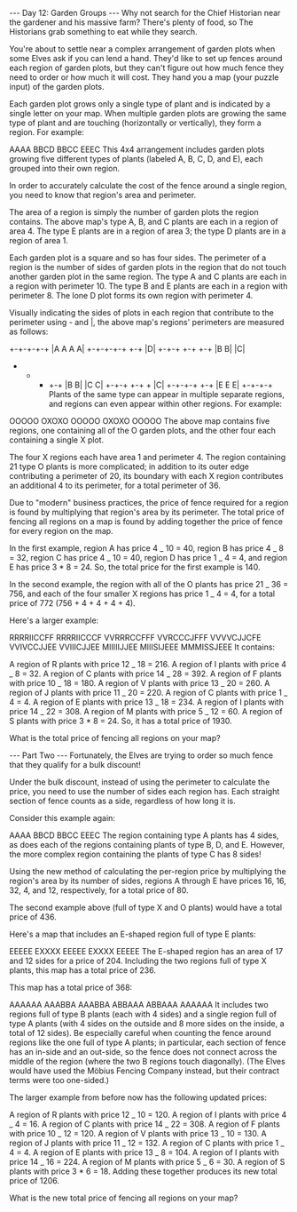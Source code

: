 --- Day 12: Garden Groups ---
Why not search for the Chief Historian near the gardener and his massive farm? There's plenty of food, so The Historians grab something to eat while they search.

You're about to settle near a complex arrangement of garden plots when some Elves ask if you can lend a hand. They'd like to set up fences around each region of garden plots, but they can't figure out how much fence they need to order or how much it will cost. They hand you a map (your puzzle input) of the garden plots.

Each garden plot grows only a single type of plant and is indicated by a single letter on your map. When multiple garden plots are growing the same type of plant and are touching (horizontally or vertically), they form a region. For example:

AAAA
BBCD
BBCC
EEEC
This 4x4 arrangement includes garden plots growing five different types of plants (labeled A, B, C, D, and E), each grouped into their own region.

In order to accurately calculate the cost of the fence around a single region, you need to know that region's area and perimeter.

The area of a region is simply the number of garden plots the region contains. The above map's type A, B, and C plants are each in a region of area 4. The type E plants are in a region of area 3; the type D plants are in a region of area 1.

Each garden plot is a square and so has four sides. The perimeter of a region is the number of sides of garden plots in the region that do not touch another garden plot in the same region. The type A and C plants are each in a region with perimeter 10. The type B and E plants are each in a region with perimeter 8. The lone D plot forms its own region with perimeter 4.

Visually indicating the sides of plots in each region that contribute to the perimeter using - and |, the above map's regions' perimeters are measured as follows:

+-+-+-+-+
|A A A A|
+-+-+-+-+ +-+
|D|
+-+-+ +-+ +-+
|B B| |C|

- - - +-+
      |B B| |C C|
      +-+-+ +-+ +
      |C|
      +-+-+-+ +-+
      |E E E|
      +-+-+-+
      Plants of the same type can appear in multiple separate regions, and regions can even appear within other regions. For example:

OOOOO
OXOXO
OOOOO
OXOXO
OOOOO
The above map contains five regions, one containing all of the O garden plots, and the other four each containing a single X plot.

The four X regions each have area 1 and perimeter 4. The region containing 21 type O plants is more complicated; in addition to its outer edge contributing a perimeter of 20, its boundary with each X region contributes an additional 4 to its perimeter, for a total perimeter of 36.

Due to "modern" business practices, the price of fence required for a region is found by multiplying that region's area by its perimeter. The total price of fencing all regions on a map is found by adding together the price of fence for every region on the map.

In the first example, region A has price 4 _ 10 = 40, region B has price 4 _ 8 = 32, region C has price 4 _ 10 = 40, region D has price 1 _ 4 = 4, and region E has price 3 \* 8 = 24. So, the total price for the first example is 140.

In the second example, the region with all of the O plants has price 21 _ 36 = 756, and each of the four smaller X regions has price 1 _ 4 = 4, for a total price of 772 (756 + 4 + 4 + 4 + 4).

Here's a larger example:

RRRRIICCFF
RRRRIICCCF
VVRRRCCFFF
VVRCCCJFFF
VVVVCJJCFE
VVIVCCJJEE
VVIIICJJEE
MIIIIIJJEE
MIIISIJEEE
MMMISSJEEE
It contains:

A region of R plants with price 12 _ 18 = 216.
A region of I plants with price 4 _ 8 = 32.
A region of C plants with price 14 _ 28 = 392.
A region of F plants with price 10 _ 18 = 180.
A region of V plants with price 13 _ 20 = 260.
A region of J plants with price 11 _ 20 = 220.
A region of C plants with price 1 _ 4 = 4.
A region of E plants with price 13 _ 18 = 234.
A region of I plants with price 14 _ 22 = 308.
A region of M plants with price 5 _ 12 = 60.
A region of S plants with price 3 \* 8 = 24.
So, it has a total price of 1930.

What is the total price of fencing all regions on your map?

--- Part Two ---
Fortunately, the Elves are trying to order so much fence that they qualify for a bulk discount!

Under the bulk discount, instead of using the perimeter to calculate the price, you need to use the number of sides each region has. Each straight section of fence counts as a side, regardless of how long it is.

Consider this example again:

AAAA
BBCD
BBCC
EEEC
The region containing type A plants has 4 sides, as does each of the regions containing plants of type B, D, and E. However, the more complex region containing the plants of type C has 8 sides!

Using the new method of calculating the per-region price by multiplying the region's area by its number of sides, regions A through E have prices 16, 16, 32, 4, and 12, respectively, for a total price of 80.

The second example above (full of type X and O plants) would have a total price of 436.

Here's a map that includes an E-shaped region full of type E plants:

EEEEE
EXXXX
EEEEE
EXXXX
EEEEE
The E-shaped region has an area of 17 and 12 sides for a price of 204. Including the two regions full of type X plants, this map has a total price of 236.

This map has a total price of 368:

AAAAAA
AAABBA
AAABBA
ABBAAA
ABBAAA
AAAAAA
It includes two regions full of type B plants (each with 4 sides) and a single region full of type A plants (with 4 sides on the outside and 8 more sides on the inside, a total of 12 sides). Be especially careful when counting the fence around regions like the one full of type A plants; in particular, each section of fence has an in-side and an out-side, so the fence does not connect across the middle of the region (where the two B regions touch diagonally). (The Elves would have used the Möbius Fencing Company instead, but their contract terms were too one-sided.)

The larger example from before now has the following updated prices:

A region of R plants with price 12 _ 10 = 120.
A region of I plants with price 4 _ 4 = 16.
A region of C plants with price 14 _ 22 = 308.
A region of F plants with price 10 _ 12 = 120.
A region of V plants with price 13 _ 10 = 130.
A region of J plants with price 11 _ 12 = 132.
A region of C plants with price 1 _ 4 = 4.
A region of E plants with price 13 _ 8 = 104.
A region of I plants with price 14 _ 16 = 224.
A region of M plants with price 5 _ 6 = 30.
A region of S plants with price 3 \* 6 = 18.
Adding these together produces its new total price of 1206.

What is the new total price of fencing all regions on your map?
